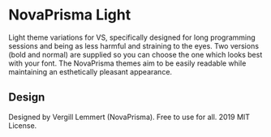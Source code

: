 # NovaPrisma Light

Light theme variations for VS, specifically designed for long programming sessions and being as less harmful and straining to the eyes. Two versions (bold and normal) are supplied so you can choose the one which looks best with your font. The NovaPrisma themes aim to be easily readable while maintaining an esthetically pleasant appearance.

## Design

Designed by Vergill Lemmert (NovaPrisma). Free to use for all. 2019 MIT License.
